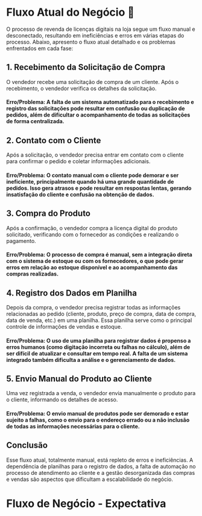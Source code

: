 # Fluxo Atual do Negócio 👻
O processo de revenda de licenças digitais na loja segue um fluxo manual e desconectado, resultando em ineficiências e erros em várias etapas do processo. Abaixo, apresento o fluxo atual detalhado e os problemas enfrentados em cada fase:

## 1. Recebimento da Solicitação de Compra
O vendedor recebe uma solicitação de compra de um cliente. Após o recebimento, o vendedor verifica os detalhes da solicitação.

#### Erro/Problema: A falta de um sistema automatizado para o recebimento e registro das solicitações pode resultar em confusão ou duplicação de pedidos, além de dificultar o acompanhamento de todas as solicitações de forma centralizada.

## 2. Contato com o Cliente
Após a solicitação, o vendedor precisa entrar em contato com o cliente para confirmar o pedido e coletar informações adicionais.

#### Erro/Problema: O contato manual com o cliente pode demorar e ser ineficiente, principalmente quando há uma grande quantidade de pedidos. Isso gera atrasos e pode resultar em respostas lentas, gerando insatisfação do cliente e confusão na obtenção de dados.

## 3. Compra do Produto
Após a confirmação, o vendedor compra a licença digital do produto solicitado, verificando com o fornecedor as condições e realizando o pagamento.

#### Erro/Problema: O processo de compra é manual, sem a integração direta com o sistema de estoque ou com os fornecedores, o que pode gerar erros em relação ao estoque disponível e ao acompanhamento das compras realizadas.

## 4. Registro dos Dados em Planilha
Depois da compra, o vendedor precisa registrar todas as informações relacionadas ao pedido (cliente, produto, preço de compra, data de compra, data de venda, etc.) em uma planilha. Essa planilha serve como o principal controle de informações de vendas e estoque.

#### Erro/Problema: O uso de uma planilha para registrar dados é propenso a erros humanos (como digitação incorreta ou falhas no cálculo), além de ser difícil de atualizar e consultar em tempo real. A falta de um sistema integrado também dificulta a análise e o gerenciamento de dados.

## 5. Envio Manual do Produto ao Cliente
Uma vez registrada a venda, o vendedor envia manualmente o produto para o cliente, informando os detalhes de acesso.

#### Erro/Problema: O envio manual de produtos pode ser demorado e estar sujeito a falhas, como o envio para o endereço errado ou a não inclusão de todas as informações necessárias para o cliente.

## Conclusão
Esse fluxo atual, totalmente manual, está repleto de erros e ineficiências. A dependência de planilhas para o registro de dados, a falta de automação no processo de atendimento ao cliente e a gestão desorganizada das compras e vendas são aspectos que dificultam a escalabilidade do negócio.


# Fluxo de Negócio - Expectativa 

